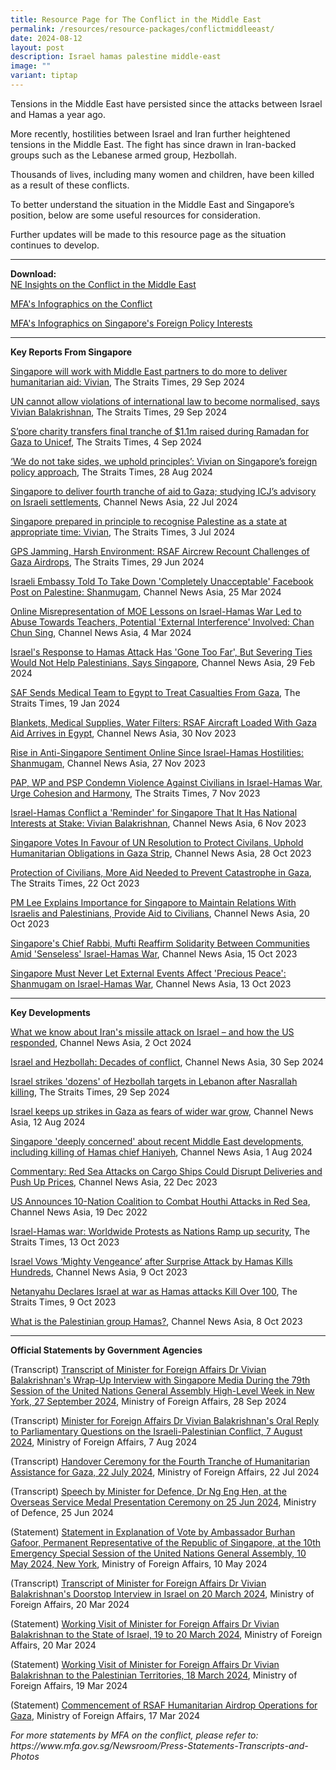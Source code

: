 ```yaml
---
title: Resource Page for The Conflict in the Middle East
permalink: /resources/resource-packages/conflictmiddleeast/
date: 2024-08-12
layout: post
description: Israel hamas palestine middle-east
image: ""
variant: tiptap
---
```

<p>Tensions in the Middle East have persisted since the attacks between Israel
and Hamas a year ago.&nbsp;</p>
<p>More recently, hostilities between Israel and Iran further heightened
tensions in the Middle East. The fight has since drawn in Iran-backed groups
such as the Lebanese armed group, Hezbollah.</p>
<p>Thousands of lives, including many women and children, have been killed
as a result of these conflicts.</p>
<p>To better understand the situation in the Middle East and Singapore’s
position, below are some useful resources for consideration.</p>
<p>Further updates will be made to this resource page as the situation continues
to develop.</p>
<hr>
<p><strong>Download:</strong>
<br><a href="/files/Updated_NE_Insights_on_the_Middle_East_Conflict_compressed.pdf" rel="noopener noreferrer nofollow" target="_blank">NE Insights on the Conflict in the Middle </a>
<a href="/files/081024___NE_Insights_on_the_Middle_East_Conflict_Compressed.pdf" rel="noopener nofollow" target="_blank">East</a>
</p>
<p><a href="https://www.mfa.gov.sg/Newsroom/Announcements-and-Highlights/2023/11/20231106-Parl-Sitting" rel="noopener noreferrer nofollow" target="blank">MFA's Infographics on the Conflict</a>
</p>
<p><a href="https://drive.google.com/drive/folders/1DowhPeYUSo1v1E4DIT8arWdItxZ4a_J3" rel="noopener noreferrer nofollow" target="blank">MFA's Infographics on Singapore's Foreign Policy Interests</a>
</p>
<hr>
<p><strong>Key Reports From Singapore</strong>
</p>
<p><a href="https://www.straitstimes.com/world/middle-east/singapore-will-work-with-middle-east-partners-to-do-more-to-deliver-humanitarian-assistance-vivian" rel="noopener noreferrer nofollow" target="blank">Singapore will work with Middle East partners to do more to deliver humanitarian aid: Vivian</a>,
The Straits Times, 29 Sep 2024</p>
<p><a href="https://www.straitstimes.com/singapore/un-cannot-allow-violations-of-international-law-to-become-normalised-says-vivian" rel="noopener noreferrer nofollow" target="blank">UN cannot allow violations of international law to become normalised, says Vivian Balakrishnan</a>,
The Straits Times, 29 Sep 2024</p>
<p><a href="https://www.straitstimes.com/singapore/s-pore-charity-transfers-final-tranche-of-11m-raised-during-ramadan-for-gaza-to-unicef" rel="noopener noreferrer nofollow" target="blank">S’pore charity transfers final tranche of $1.1m raised during Ramadan for Gaza to Unicef</a>,
The Straits Times, 4 Sep 2024</p>
<p><a href="https://www.straitstimes.com/singapore/we-do-not-take-sides-we-uphold-principles-vivian-on-singapore-s-foreign-policy-approach" rel="noopener noreferrer nofollow" target="blank">‘We do not take sides, we uphold principles’: Vivian on Singapore’s foreign policy approach</a>,
The Straits Times, 28 Aug 2024</p>
<p><a href="https://www.channelnewsasia.com/singapore/gaza-aid-israel-hamas-war-settlements-west-bank-east-jerusalem-illegal-icj-famine-food-insecurity-4495971" rel="noopener noreferrer nofollow" target="blank">Singapore to deliver fourth tranche of aid to Gaza; studying ICJ’s advisory on Israeli settlements</a>,
Channel News Asia, 22 Jul 2024</p>
<p><a href="https://www.straitstimes.com/singapore/politics/singapore-prepared-in-principle-to-recognise-palestine-as-a-state-at-appropriate-time-vivian" rel="noopener noreferrer nofollow" target="blank">Singapore prepared in principle to recognise Palestine as a state at appropriate time: Vivian</a>,
The Straits Times, 3 Jul 2024</p>
<p><a href="https://www.straitstimes.com/singapore/gps-jamming-harsh-environment-rsaf-aircrew-recount-challenges-of-gaza-airdrops" rel="noopener noreferrer nofollow" target="blank">GPS Jamming, Harsh Environment: RSAF Aircrew Recount Challenges of Gaza Airdrops</a>,
The Straits Times, 29 Jun 2024</p>
<p><a href="https://www.channelnewsasia.com/singapore/israel-embassy-singapore-palestine-facebook-post-shanmugam-4219541" rel="noopener noreferrer nofollow" target="blank">Israeli Embassy Told To Take Down 'Completely Unacceptable' Facebook Post on Palestine: Shanmugam</a>,
Channel News Asia, 25 Mar 2024</p>
<p><a href="https://www.channelnewsasia.com/singapore/lessons-israel-hamas-conflict-online-representation-teacher-abuse-external-interference-chan-chun-sing-4168581" rel="noopener noreferrer nofollow" target="blank">Online Misrepresentation of MOE Lessons on Israel-Hamas War Led to Abuse Towards Teachers, Potential 'External Interference' Involved: Chan Chun Sing</a>,
Channel News Asia, 4 Mar 2024</p>
<p><a href="https://www.channelnewsasia.com/world/us-urges-israel-let-muslims-worship-al-aqsa-during-ramadan-4157671" rel="noopener noreferrer nofollow" target="blank">Israel's Response to Hamas Attack Has 'Gone Too Far', But Severing Ties Would Not Help Palestinians, Says Singapore</a>,
Channel News Asia, 29 Feb 2024</p>
<p><a href="https://www.straitstimes.com/singapore/saf-sends-medical-team-to-egypt-to-treat-casualties-from-gaza" rel="noopener noreferrer nofollow" target="blank">SAF Sends Medical Team to Egypt to Treat Casualties From Gaza</a>,
The Straits Times, 19 Jan 2024</p>
<p><a href="https://www.channelnewsasia.com/singapore/singapore-rsaf-urgent-aid-gaza-civilians-israel-hamas-war-3954321" rel="noopener noreferrer nofollow" target="blank">Blankets, Medical Supplies, Water Filters: RSAF Aircraft Loaded With Gaza Aid Arrives in Egypt</a>,
Channel News Asia, 30 Nov 2023</p>
<p><a href="https://www.channelnewsasia.com/singapore/shanmugam-anti-singapore-sentiments-online-after-oct-7-hamas-israel-3948091" rel="noopener noreferrer nofollow" target="blank">Rise in Anti-Singapore Sentiment Online Since Israel-Hamas Hostilities: Shanmugam</a>,
Channel News Asia, 27 Nov 2023</p>
<p><a href="https://www.straitstimes.com/singapore/politics/pap-wp-and-psp-condemn-violence-against-civilians-in-israel-hamas-war-urge-cohesion-and-harmony" rel="noopener noreferrer nofollow" target="blank">PAP, WP and PSP Condemn Violence Against Civilians in Israel-Hamas War, Urge Cohesion and Harmony</a>,
The Straits Times, 7 Nov 2023</p>
<p><a href="https://www.channelnewsasia.com/singapore/israel-hamas-conflict-stark-reminder-singapore-national-interests-stake-vivian-balakrishnan-3899991?cid=telegram_cna_social_28112017_cna" rel="noopener noreferrer nofollow" target="blank">Israel-Hamas Conflict a 'Reminder' for Singapore That It Has National Interests at Stake: Vivian Balakrishnan</a>,
Channel News Asia, 6 Nov 2023</p>
<p><a href="https://www.channelnewsasia.com/singapore/singapore-vote-resolution-gaza-israel-hamas-conflict-humanitarian-civilians-united-nations-3879266" rel="noopener noreferrer nofollow" target="blank">Singapore Votes In Favour of UN Resolution to Protect Civilans, Uphold Humanitarian Obligations in Gaza Strip</a>,
Channel News Asia, 28 Oct 2023</p>
<p><a href="https://www.straitstimes.com/singapore/community/protection-of-civilians-more-aid-needed-to-prevent-catastrophe-in-gaza-president-tharman" rel="noopener noreferrer nofollow" target="blank">Protection of Civilians, More Aid Needed to Prevent Catastrophe in Gaza</a>,
The Straits Times, 22 Oct 2023</p>
<p><a href="https://www.channelnewsasia.com/singapore/sensible-singapore-maintain-relations-israel-palestinians-provide-aid-civilians-conflict-pm-lee-hsien-loong-3861481" rel="noopener noreferrer nofollow" target="blank">PM Lee Explains Importance for Singapore to Maintain Relations With Israelis and Palestinians, Provide Aid to Civilians</a>,
Channel News Asia, 20 Oct 2023</p>
<p><a href="https://www.channelnewsasia.com/singapore/chief-rabbi-mufti-singapore-solidarity-jewish-muslim-communities-israel-hamas-war-3847391" rel="noopener noreferrer nofollow" target="blank">Singapore's Chief Rabbi, Mufti Reaffirm Solidarity Between Communities Amid 'Senseless' Israel-Hamas War</a>,
Channel News Asia, 15 Oct 2023</p>
<p><a href="https://www.straitstimes.com/singapore/singapore-must-never-let-external-events-affect-precious-peace-shanmugam-on-israel-hamas-war" rel="noopener noreferrer nofollow" target="blank">Singapore Must Never Let External Events Affect 'Precious Peace': Shanmugam on Israel-Hamas War</a>,
Channel News Asia, 13 Oct 2023</p>
<hr>
<p><strong>Key Developments</strong>
</p>
<p><a href="https://www.channelnewsasia.com/world/iran-missile-attack-israel-what-we-know-iron-dome-4653696" rel="noopener noreferrer nofollow" target="blank">What we know about Iran's missile attack on Israel – and how the US responded</a>,
Channel News Asia, 2 Oct 2024</p>
<p><a href="https://www.channelnewsasia.com/world/israel-and-hezbollah-decades-conflict-4648181" rel="noopener noreferrer nofollow" target="blank">Israel and Hezbollah: Decades of conflict</a>,
Channel News Asia, 30 Sep 2024</p>
<p><a href="https://www.straitstimes.com/world/middle-east/israel-carries-out-raids-on-dozens-of-hezbollah-targets-in-lebanon-idf" rel="noopener noreferrer nofollow" target="blank">Israel strikes 'dozens' of Hezbollah targets in Lebanon after Nasrallah killing</a>,
The Straits Times, 29 Sep 2024</p>
<p><a href="https://www.channelnewsasia.com/world/israel-hamas-war-strikes-gaza-wider-war-4541961" rel="noopener noreferrer nofollow" target="blank">Israel keeps up strikes in Gaza as fears of wider war grow</a>,
Channel News Asia, 12 Aug 2024</p>
<p><a href="https://www.channelnewsasia.com/singapore/israel-hamas-war-hezbollah-ismail-haniyeh-mohammed-deif-fuad-shukr-mfa-4519716" rel="noopener noreferrer nofollow" target="blank">Singapore 'deeply concerned' about recent Middle East developments, including killing of Hamas chief Haniyeh</a>,
Channel News Asia, 1 Aug 2024</p>
<p><a href="https://www.channelnewsasia.com/commentary/red-sea-suez-canal-houthi-shipping-delay-cost-4004226" rel="noopener noreferrer nofollow" target="blank">Commentary: Red Sea Attacks on Cargo Ships Could Disrupt Deliveries and Push Up Prices</a>,
Channel News Asia, 22 Dec 2023</p>
<p><a href="https://www.channelnewsasia.com/world/us-plans-international-coalition-counter-red-sea-attacks-3997746" rel="noopener noreferrer nofollow" target="blank">US Announces 10-Nation Coalition to Combat Houthi Attacks in Red Sea</a>,
Channel News Asia, 19 Dec 2022</p>
<p><a href="https://www.youtube.com/watch?v=pyo1ff69LaY" rel="noopener noreferrer nofollow" target="blank">Israel-Hamas war: Worldwide Protests as Nations Ramp up security</a>,
The Straits Times, 13 Oct 2023</p>
<p><a href="https://www.channelnewsasia.com/world/israel-hamas-surprise-attack-gaza-strikes-3828731" rel="noopener noreferrer nofollow" target="blank">Israel Vows ‘Mighty Vengeance’ after Surprise Attack by Hamas Kills Hundreds</a>,
Channel News Asia, 9 Oct 2023</p>
<p><a href="https://www.straitstimes.com/world/middle-east/sirens-warning-of-incoming-rockets-sound-around-gaza-near-tel-aviv" rel="noopener noreferrer nofollow" target="blank">Netanyahu Declares Israel at war as Hamas attacks Kill Over 100</a>,
The Straits Times, 9 Oct 2023</p>
<p><a href="https://www.channelnewsasia.com/world/what-palestinian-group-hamas-3828851" rel="noopener noreferrer nofollow" target="blank">What is the Palestinian group Hamas?</a>,
Channel News Asia, 8 Oct 2023</p>
<hr>
<p><strong>Official Statements by Government Agencies</strong>
</p>
<p>(Transcript) <a href="https://www.mfa.gov.sg/Newsroom/Press-Statements-Transcripts-and-Photos/2024/09/20240928-UNGA-Doorstop-Interview" rel="noopener noreferrer nofollow" target="blank">Transcript of Minister for Foreign Affairs Dr Vivian Balakrishnan's Wrap-Up Interview with Singapore Media During the 79th Session of the United Nations General Assembly High-Level Week in New York, 27 September 2024</a>,
Ministry of Foreign Affairs, 28 Sep 2024</p>
<p>(Transcript) <a href="https://www.mfa.gov.sg/Newsroom/Press-Statements-Transcripts-and-Photos/2024/08/Min-FA-PQ-Oral-Reply-August-2024" rel="noopener noreferrer nofollow" target="blank">Minister for Foreign Affairs Dr Vivian Balakrishnan's Oral Reply to Parliamentary Questions on the Israeli-Palestinian Conflict, 7 August 2024</a>,
Ministry of Foreign Affairs, 7 Aug 2024</p>
<p>(Transcript) <a href="https://www.mfa.gov.sg/Newsroom/Press-Statements-Transcripts-and-Photos/2024/07/20240722-4th-Tranche-Aid-to-Gaza" rel="noopener noreferrer nofollow" target="blank">Handover Ceremony for the Fourth Tranche of Humanitarian Assistance for Gaza, 22 July 2024</a>,
Ministry of Foreign Affairs, 22 Jul 2024</p>
<p>(Transcript) <a href="https://www.mindef.gov.sg/news-and-events/latest-releases/25jun24_speech" rel="noopener noreferrer nofollow" target="blank">Speech by Minister for Defence, Dr Ng Eng Hen, at the Overseas Service Medal Presentation Ceremony on 25 Jun 2024</a>,
Ministry of Defence, 25 Jun 2024</p>
<p>(Statement) <a href="https://www.mfa.gov.sg/Newsroom/Press-Statements-Transcripts-and-Photos/2024/05/20240510-UNGA-EOV" rel="noopener nofollow" target="_blank">Statement in Explanation of Vote by Ambassador Burhan Gafoor, Permanent Representative of the Republic of Singapore, at the 10th Emergency Special Session of the United Nations General Assembly, 10 May 2024, New York</a>,
Ministry of Foreign Affairs, 10 May 2024</p>
<p>(Transcript) <a href="https://www.mfa.gov.sg/Newsroom/Press-Statements-Transcripts-and-Photos/2024/03/FM-Dr-Vivian-Balakrishnan-Doorstop-Interview-in-Israel-on-20-March-2024" rel="noopener noreferrer nofollow" target="blank">Transcript of Minister for Foreign Affairs Dr Vivian Balakrishnan's Doorstop Interview in Israel on 20 March 2024</a>,
Ministry of Foreign Affairs, 20 Mar 2024</p>
<p>(Statement) <a href="https://www.mfa.gov.sg/Newsroom/Press-Statements-Transcripts-and-Photos/2024/03/FM-Visit-to-Israel" rel="noopener noreferrer nofollow" target="blank">Working Visit of Minister for Foreign Affairs Dr Vivian Balakrishnan to the State of Israel, 19 to 20 March 2024</a>,
Ministry of Foreign Affairs, 20 Mar 2024</p>
<p>(Statement) <a href="https://www.mfa.gov.sg/Newsroom/Press-Statements-Transcripts-and-Photos/2024/03/20240319-Minister-PA-Visit" rel="noopener noreferrer nofollow" target="blank">Working Visit of Minister for Foreign Affairs Dr Vivian Balakrishnan to the Palestinian Territories, 18 March 2024</a>,
Ministry of Foreign Affairs, 19 Mar 2024</p>
<p>(Statement) <a href="https://www.mfa.gov.sg/Newsroom/Press-Statements-Transcripts-and-Photos/2024/03/20240317-mfamindefjs-3hagaza" rel="noopener noreferrer nofollow" target="blank">Commencement of RSAF Humanitarian Airdrop Operations for Gaza</a>,
Ministry of Foreign Affairs, 17 Mar 2024</p>
<p><em>For more statements by MFA on the conflict, please refer to: https://www.mfa.gov.sg/Newsroom/Press-Statements-Transcripts-and-Photos</em>
</p>